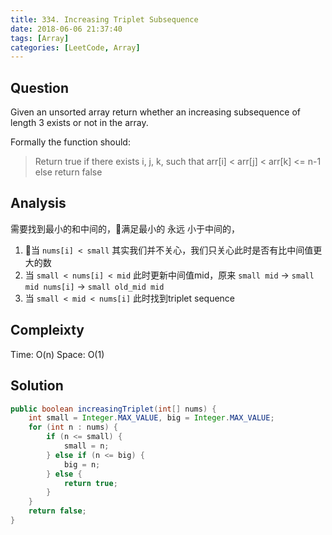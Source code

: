 ```yaml
---
title: 334. Increasing Triplet Subsequence
date: 2018-06-06 21:37:40
tags: [Array]
categories: [LeetCode, Array]
---
```

## Question
Given an unsorted array return whether an increasing subsequence of length 3 exists or not in the array.

Formally the function should:
> Return true if there exists i, j, k, such that arr[i] < arr[j] < arr[k] <= n-1 else return false

## Analysis
需要找到最小的和中间的，满足最小的 永远 小于中间的，
1. 当 `nums[i] < small` 其实我们并不关心，我们只关心此时是否有比中间值更大的数
2. 当 `small < nums[i] < mid` 此时更新中间值mid，原来 `small mid` -> `small mid nums[i]`  -> `small old_mid mid`
3. 当 `small < mid < nums[i]`  此时找到triplet sequence

## Compleixty
Time: O(n)
Space: O(1)

## Solution
``` Java
public boolean increasingTriplet(int[] nums) {
    int small = Integer.MAX_VALUE, big = Integer.MAX_VALUE;
    for (int n : nums) {
        if (n <= small) {
            small = n;
        } else if (n <= big) {
            big = n;
        } else {
            return true;
        }
    }
    return false;    
}
```